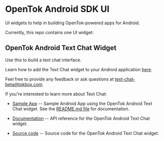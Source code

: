 # OpenTok Android SDK UI

UI widgets to help in building OpenTok-powered apps for Android.

Currently, this repo contains one UI widget: 

## OpenTok Android Text Chat Widget ##
Use this to build a text chat interface. 

Learn how to add the Text Chat widget to your Android application [here](/text-chat-sample/README.md).

Feel free to provide any feedback or ask questions at text-chat-beta@tokbox.com.


If you're interested to learn more about Text Chat:

* [Sample App](/text-chat-sample/) -- Sample Android App using the OpenTok Android Text Chat widget.
  See the [README.md file](/text-chat-sample/README.md) for documentation.

* [Documentation](/text-chat-docs/) -- API reference for the OpenTok Android Text Chat widget.

* [Source code](/text-chat/) -- Source code for the OpenTok Android Text Chat widget.
